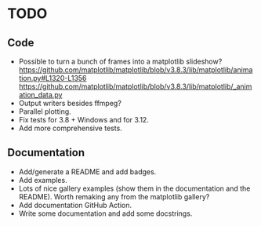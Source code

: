 # TODO

## Code

* Possible to turn a bunch of frames into a matplotlib slideshow?
  https://github.com/matplotlib/matplotlib/blob/v3.8.3/lib/matplotlib/animation.py#L1320-L1356
  https://github.com/matplotlib/matplotlib/blob/v3.8.3/lib/matplotlib/_animation_data.py
* Output writers besides ffmpeg?
* Parallel plotting.
* Fix tests for 3.8 + Windows and for 3.12.
* Add more comprehensive tests.

## Documentation

* Add/generate a README and add badges.
* Add examples.
* Lots of nice gallery examples (show them in the documentation and the README). Worth remaking any from the matplotlib gallery?
* Add documentation GitHub Action.
* Write some documentation and add some docstrings.
